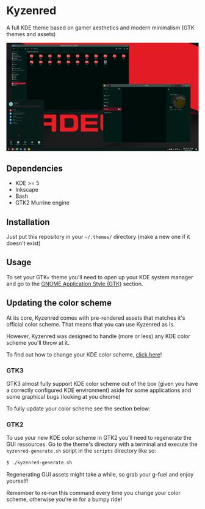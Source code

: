 # Kyzenred
A full KDE theme based on gamer aesthetics and modern minimalism (GTK themes and assets)

![Kyzenred Preview](https://github.com/MiiMii1205/kyzenred-plasma-look-and-feel/blob/master/contents/previews/fullscreenpreview.jpg?raw=true)

## Dependencies
- KDE >= 5
- Inkscape 
- Bash
- GTK2 Murrine engine

## Installation
Just put this repository in your `~/.themes/` directory (make a new one if it doesn't exist)

## Usage
To set your GTK+ theme you'll need to open up your KDE system manager and go to the [GNOME Application Style (GTK)](https://userbase.kde.org/System_Settings/GNOME_Application_Style_(GTK)) section.

## Updating the color scheme
At its core, Kyzenred comes with pre-rendered assets that matches it's official color scheme. That means that you can use Kyzenred as is.

However, Kyzenred was designed to handle (more or less) any KDE color scheme you'll throw at it.

To find out how to change your KDE color scheme, [click here](https://docs.kde.org/trunk5/en/kde-workspace/kcontrol/colors/index.html)!

### GTK3 
GTK3 almost fully support KDE color scheme out of the box (given you have a correctly configured KDE environment) aside for some applications and some graphical bugs (looking at you chrome)

To fully update your color scheme see the section below:

### GTK2
To use your new KDE color scheme in GTK2 you'll need to regenerate the GUI ressources.
Go to the theme's directory with a terminal and execute the `kyzenred-generate.sh` script in the `scripts` directory like so:
```bash
$ ./kyzenred-generate.sh
```
Regenerating GUI assets might take a while, so grab your g-fuel and enjoy yourself!

Remember to re-run this command every time you change your color scheme, otherwise you're in for a bumpy ride!
